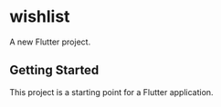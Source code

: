 # wishlist

A new Flutter project.

## Getting Started

This project is a starting point for a Flutter application.
